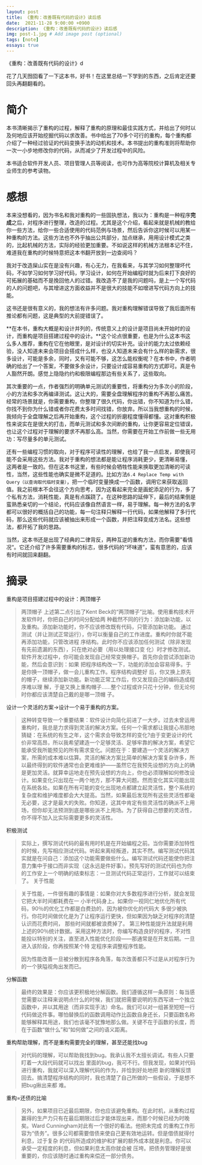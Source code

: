 ```yaml
---
layout: post
title: 《重构：改善既有代码的设计》读后感
date:  2021-11-28 9:00:00 +0900
description: 《重构：改善既有代码的设计》读后感
img: post-1.jpg # Add image post (optional)
tags: [note]
essays: true   
---
```


《重构：改善既有代码的设计》d



花了几天囫囵看了一下这本书，好书！在这里总结一下学到的东西，之后肯定还要回头再翻翻看的。

# 简介

本书清晰揭示了重构的过程，解释了重构的原理和最佳实践方式，并给出了何时以及何地应该开始挖掘代码以求改善。书中给出了70多个可行的重构，每个重构都介绍了一种经过验证的代码变换手法的动机和技术。本书提出的重构准则将帮助你一次一小步地修改你的代码，从而减少了开发过程中的风险。

本书适合软件开发人员、项目管理人员等阅读，也可作为高等院校计算机及相关专业师生的参考读物。

# 感想

本来没想看的，因为书名和我对重构的一些固执想法，我以为：重构是一种程序**完成**之后，对程序进行整理，改造的过程。尤其是这个介绍，看起来就是机械的教给你一些方法，给你一些合适使用的代码范例与场景，然后告诉你这时候可以用某一种重构的方法。这些方法也不外乎抽出公共部分，加点继承，用用设计模式之类的，比起机械的方法，实际的经验更加重要。不如说这样的机械方法根本记不住，难道我在重构的时候特意把这本书翻开放到一边查阅吗？

我对于改造屎山实在是没有兴趣，有心无力，在我看来，与其学习如何整理坏代码，不如学习如何学习好代码，学习设计，如何在开始编程时就为后来打下良好的可拓展的基础而不是挽回他人的过错。我改造不了是我的问题吗，是上一个写代码的人的问题吧，与其增进这方面收益并不是很大的技能不如增进写代码方向上的技能。

这书还是很有意义的，我的想法有许多问题。我对重构理解错误导致了我后面所有推论都有问题，这是典型的大前提错误了。

**在本书，重构大概是和设计并列的，传统意义上的设计是项目尚未开始时的设计，而重构是项目搭建过程中的设计。**这个论点很重要，也是为什么这本书这么多人推荐，重构在它在他眼里，是对设计的切实补充。设计的能力太过依赖经验，没人知道未来会项目会搭成什么样，也没人知道未来会有什么样的新需求，很多设计，可能是多余，同时，又有可能不够，这怎么能权衡呢？在本书中，作者明确的给出了一个答案，不要做多余设计，只要设计成容易重构的方式即可。真是令人豁然开朗。感觉上隐隐约约和极限编程那边有些关系了，这些取向。

其次重要的一点，作者强烈的明确单元测试的重要性，将重构分为多次小的阶段，小的方法和多次再编译测试。这让大的，需要全盘理解程序的重构不再那么痛苦。经常的场景就是，你需要重构，你整理了很久代码，你出错，你不知道为什么错，你找不到你为什么错或者你花费太多时间找错，你放弃。所以当我想重构的时候，我倾向于全盘理解之后再开始重构，这个过程的折磨程度懂得都懂。这对重构积极性来说实在是很大的打击，而单元测试和多次间断的重构，让你更容易定位错误，也让这个过程对于理解的要求不再那么高。当然，你需要在开始工作前做一些无用功：写尽量多的单元测试。

还有一些编程习惯的取向，对于程序可读性的理解，也给了我一点启发，即使我可能不会采用这些方法。我对于重构的想法都是能让程序消耗更少，更清晰易懂， 这两者是一致的。但在这本书这里，有些时候会牺牲性能来换取更加清晰的可读性，当然，这些性能也确实是微不足道的。比如方法`6.4 Replace Temp with Query（以查询取代临时变量）`，把一个临时变量换成一个函数，调用它来获取返回值。我之前根本不会往这个方向思考，因为这看起来完全是画蛇添足的行为，多了个私有方法，消耗性能，真是有点蹊跷了。在这种思路的延伸下，最后的结果倒是蛮熟悉亲切的一个结论，代码应该像自然语言一样，易于理解。每一种方法的名字都可以很好的概括自己的功能，每一句注释只解释一行代码，如果他解释了多行代码，那么这些代码就应该被抽出来形成一个函数，并把注释变成方法名。这些想法，都开拓了我的思路。

当然，这本书还是出现了经典的二律背反，两种互逆的重构方法，而你需要”看情况“。它还介绍了许多需要重构的标志，很多代码的“坏味道”，蛮有意思的，应该有时间就回来翻翻。

# 摘录

重构是项目搭建过程中的设计：两顶帽子

> 两顶帽子 上述第二点引出了Kent Beck的“两顶帽子”比喻。使用重构技术开发软件时，你把自己的时间分配给两 种截然不同的行为：添加新功能，以及重构。添加新功能时，你不应该修改既有代码，只管添加新功能。 通过测试（并让测试正常运行），你可以衡量自己的工作进度。重构时你就不能再添加功能，只管改进程 序结构。此时你不应该添加任何测试（除非发现有先前遗漏的东西），只在绝对必要（用以处理接口变 化）时才修改测试。 软件开发过程中，你可能会发现自己经常变换帽子。首先你会尝试添加新功能，然后会意识到：如果 把程序结构改一下，功能的添加会容易得多。于是你换一顶帽子，做一会儿重构工作。程序结构调整好 后，你又换上原先的帽子，继续添加新功能。新功能正常工作后，你又发现自己的编码造成程序难以理 解，于是又换上重构帽子……整个过程或许只花十分钟，但无论何时你都应该清楚自己戴的是哪一顶帽 子。

设计一个灵活的方案->设计一个易于重构的方案。

> 这种转变导致一个重要结果：软件设计向简化前进了一大步。过去未曾运用重构时，我总是力求得到灵活的解决方案。任何一个需求都让我提心吊胆地猜疑：在系统的有生之年，这个需求会导致怎样的变化?由于变更设计的代价非常高昂，所以我希望建造一个足够灵活、足够牢靠的解决方案，希望它能承受我所能预见的所有需求变化。问题在于：要建造一个灵活的解决方案，所需的成本难以估算。灵活的解决方案比简单的解决方案复杂许多，所以最终得到的软件通常也会更难维护——虽然它在我预先设想的方向上的确是更加灵活。就算幸运地走在预先设想的方向上，你也必须理解如何修改设计。如果变化只出现在一两个地方，那不算大问题。然而变化其实可能出现在系统各处。如果在所有可能的变化出现地点都建立起灵活性，整个系统的复杂度和维护难度都会大大提高。当然，如果最后发现所有这些灵活性都毫无必要，这才是最大的失败。你知道，这其中肯定有些灵活性的确派不上用场，但你却无法预测到底是哪些派不上用场。为了获得自己想要的灵活性，你不得不加入比实际需要更多的灵活性。

积极测试

> 实际上，撰写测试代码的最有用时机是在开始编程之前。当你需要添加特性的时候，先写相应测试代码。听起来离经叛道，其实不然。编写测试代码其实就是在问自己：添加这个功能需要做些什么。编写测试代码还能使你把注意力集中于接口而非实现（这永远是件好事）。预先写好的测试代码也为你的工作安上一个明确的结束标志：一旦测试代码正常运行，工作就可以结束了。
关于性能

> 关于性能，一件很有趣的事情是：如果你对大多数程序进行分析，就会发现它把大半时间都耗费在一 小半代码身上。如果你一视同仁地优化所有代码，90％的优化工作都是白费劲的，因为被你优化的代码大 多很少被执行。你花时间做优化是为了让程序运行更快，但如果因为缺乏对程序的清楚认识而花费时间， 那些时间就都被浪费掉了。 第三种性能提升法就是利用上述的90％统计数据。采用这种方法时，你编写构造良好的程序，不对性 能投以特别的关注，直至进入性能优化阶段——那通常是在开发后期。一旦进入该阶段，你再按照某个特 定程序来调整程序性能。
>
> 因为性能改善一旦被分散到程序各角落，每次改善都只不过是从对程序行为的一个狭隘视角出发而已。

分解函数

> 最终的效果是：你应该更积极地分解函数。我们遵循这样一条原则：每当感觉需要以注释来说明点什么的时候，我们就把需要说明的东西写进一个独立函数中，并以其用途（而非实现手法）命名。我们可以对一组甚至短短一行代码做这件事。哪怕替换后的函数调用动作比函数自身还长，只要函数名称能够解释其用途，我们也该毫不犹豫地那么做。关键不在于函数的长度，而在于函数“做什么”和“如何做”之间的语义距离。


重构帮助理解，而不是重构需要完全的理解，甚至还能找bug

> 对代码的理解，可以帮助我找到bug。我承认我不太擅长调试。有些人只要盯着一大段代码就可以找出 里面的bug，我可不行。但我发现，如果对代码进行重构，我就可以深入理解代码的作为，并恰到好处地把 新的理解反馈回去。搞清楚程序结构的同时，我也清楚了自己所做的一些假设，于是想不把bug揪出来都 难。

重构=还债的比喻

> 另外，如果项目已近最后期限，你也应该避免重构。在此时机，从重构过程赢得的生产力只有在最后期限过后才能体现出来，而那个时候已经为时晚矣。Ward Cunningham对此有一个很好的看法。他把未完成 的重构工作形容为“债务”。很多公司都需要借债来使自己更有效地运转。但是借债就得付利息，过于复杂 的代码所造成的维护和扩展的额外成本就是利息。你可以承受一定程度的利息，但如果利息太高你就会被 压垮。把债务管理好是很重要的，你应该随时通过重构来偿还一部分债务。

